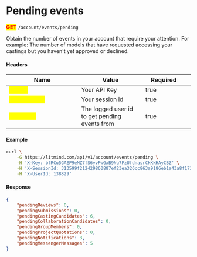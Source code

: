 # Pending events

<mark style="color:red;">**GET**</mark> `/account/events/pending`

Obtain the number of events in your account that require your attention. For example: The number of models that have requested accessing your castings but you haven't yet approved or declined.

#### Headers

<table><thead><tr><th width="181">Name</th><th>Value</th><th width="100" data-type="checkbox">Required</th><th data-hidden></th></tr></thead><tbody><tr><td><mark style="color:yellow;"><strong>X-Key</strong></mark></td><td>Your API Key</td><td>true</td><td></td></tr><tr><td><mark style="color:yellow;"><strong>X-SessionId</strong></mark></td><td>Your session id</td><td>true</td><td></td></tr><tr><td><mark style="color:yellow;"><strong>X-UserId</strong></mark></td><td>The logged user id to get pending events from</td><td>true</td><td></td></tr></tbody></table>

#### Example

```bash
curl \
    -G https://litmind.com/api/v1/account/events/pending \
    -H 'X-Key: bfRCu5GAEP9eMZ7fS6yvPwGxB9Nu7FzUfdnasrCkKkHAyCBZ' \
    -H 'X-SessionId: 313599f212429860887ef23ea326cc863a9186eb1a43a8f1739a1815ebe2a588' \
    -H 'X-UserId: 138829'
```

#### Response

```json
{
    "pendingReviews": 0,
    "pendingSubmissions": 0,
    "pendingCastingCandidates": 6,
    "pendingCollaborationCandidates": 0,
    "pendingGroupMembers": 0,
    "pendingProjectQuotations": 0,
    "pendingNotifications": 3,
    "pendingMessengerMessages": 5
}
```

